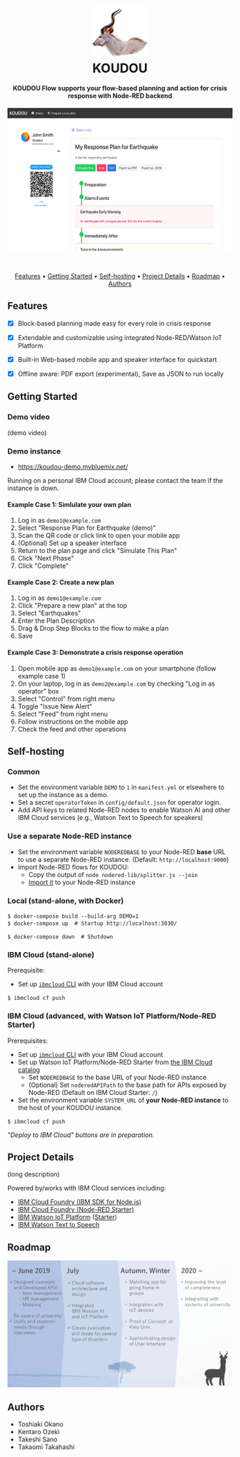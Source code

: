 
<h1 align="center">
  <img src="docs/assets/logo1.png?raw=true" width="128">
  <br>
  KOUDOU
  <br>
</h1>

<h4 align="center">KOUDOU Flow supports your flow-based planning and action for crisis response with Node-RED backend</h4>

<p align="center">
<img src="docs/assets/sshot.png?raw=true" height="320">
</p>

<br>

<p align="center">
  <a href="#features">Features</a> •
  <a href="#getting-started">Getting Started</a> •
  <a href="#self-hosting">Self-hosting</a> •
  <a href="#project-details">Project Details</a> •
  <a href="#roadmap">Roadmap</a> •
  <a href="#authors">Authors</a>
</p>

## Features

- [x] Block-based planning made easy for every role in crisis response
- [x] Extendable and customizable using integrated Node-RED/Watson IoT Platform
- [x] Built-in Web-based mobile app and speaker interface for quickstart
- [x] Offline aware: PDF export (experimental), Save as JSON to run locally


## Getting Started

### Demo video

(demo video)

### Demo instance

- <https://koudou-demo.mybluemix.net/>

Running on a personal IBM Cloud account; please contact the team if the instance is down.

#### Example Case 1: Simlulate your own plan

1. Log in as `demo1@example.com`
2. Select "Response Plan for Earthquake (demo)"
3. Scan the QR code or click link to open your mobile app
4. (Optional) Set up a speaker interface
5. Return to the plan page and click "Simulate This Plan"
6. Click "Next Phase"
7. Click "Complete"

#### Example Case 2: Create a new plan

1. Log in as `demo1@example.com`
2. Click "Prepare a new plan" at the top
3. Select "Earthquakes"
4. Enter the Plan Description
5. Drag & Drop Step Blocks to the flow to make a plan
6. Save

#### Example Case 3: Demonstrate a crisis response operation

1. Open mobile app as `demo1@example.com` on your smartphone (follow example case 1)
2. On your laptop, log in as `demo2@example.com` by checking "Log in as operator" box
3. Select "Control" from right menu
4. Toggle "Issue New Alert"
5. Select "Feed" from right menu
6. Follow instructions on the mobile app
7. Check the feed and other operations

## Self-hosting

### Common

- Set the environment variable `DEMO` to `1` in `manifest.yml` or elsewhere to set up the instance as a demo.
- Set a secret `operatorToken` in `config/default.json` for operator login.
- Add API keys to related Node-RED nodes to enable Watson AI and other IBM Cloud services (e.g., Watson Text to Speech for speakers)

### Use a separate Node-RED instance

- Set the environment variable `NODEREDBASE` to your Node-RED **base** URL to use a separate Node-RED instance. (Default: `http://localhost:9000`)
- Import Node-RED flows for KOUDOU:
  - Copy the output of `node nodered-lib/splitter.js --join`
  - [Import it](https://nodered.org/docs/user-guide/editor/workspace/import-export) to your Node-RED instance

### Local (stand-alone, with Docker)

```
$ docker-compose build --build-arg DEMO=1
$ docker-compose up  # Startup http://localhost:3030/
```

```
$ docker-compose down  # Shutdown
```

### IBM Cloud (stand-alone)

Prerequisite:

- Set up [`ibmcloud` CLI](https://cloud.ibm.com/docs/cli?topic=cloud-cli-getting-started) with your IBM Cloud account

```
$ ibmcloud cf push
```

### IBM Cloud (advanced, with Watson IoT Platform/Node-RED Starter)

Prerequisites:

- Set up [`ibmcloud` CLI](https://cloud.ibm.com/docs/cli?topic=cloud-cli-getting-started) with your IBM Cloud account
- Set up Watson IoT Platform/Node-RED Starter from [the IBM Cloud catalog](https://cloud.ibm.com/catalog)
  - Set `NODEREDBASE` to the base URL of your Node-RED instance
  - (Optional) Set `noderedAPIPath` to the base path for APIs exposed by Node-RED (Default on IBM Cloud Starter: `/`)
- Set the environment variable `SYSTEM_URL` of **your Node-RED instance** to the host of your KOUDOU instance.

```
$ ibmcloud cf push
```

_"Deploy to IBM Cloud" buttons are in preparation._


## Project Details

(long description)

Powered by/works with IBM Cloud services including:

- [IBM Cloud Foundry (IBM SDK for Node.js)](https://cloud.ibm.com/catalog/starters/sdk-for-nodejs)
- [IBM Cloud Foundry (Node-RED Starter)](https://cloud.ibm.com/catalog/starters/node-red-starter)
- [IBM Watson IoT Platform](https://cloud.ibm.com/catalog/services/internet-of-things-platform) ([Starter](https://cloud.ibm.com/catalog/starters/internet-of-things-platform-starter))
- [IBM Watson Text to Speech](https://cloud.ibm.com/catalog/services/text-to-speech)

## Roadmap

<p align="center">
<img src="docs/assets/roadmap.png?raw=true">
</p>

## Authors

- Toshiaki Okano
- Kentaro Ozeki
- Takeshi Sano
- Takaomi Takahashi
